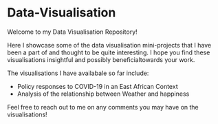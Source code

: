 # Data-Visualisation

Welcome to my Data Visualisation Repository!

Here I showcase some of the data visualisation mini-projects that I have been a part of and thought to be quite interesting. I hope you find these visualisations insightful and possibly beneficialtowards your work. 

The visualisations I have availabale so far include:
  * Policy responses to COVID-19 in an East African Context
  * Analysis of the relationship between Weather and happiness 

Feel free to reach out to me on any comments you may have on the visualisations!
